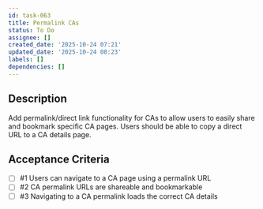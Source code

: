 ```yaml
---
id: task-063
title: Permalink CAs
status: To Do
assignee: []
created_date: '2025-10-24 07:21'
updated_date: '2025-10-24 08:23'
labels: []
dependencies: []
---
```


## Description

<!-- SECTION:DESCRIPTION:BEGIN -->
Add permalink/direct link functionality for CAs to allow users to easily share and bookmark specific CA pages. Users should be able to copy a direct URL to a CA details page.
<!-- SECTION:DESCRIPTION:END -->

## Acceptance Criteria
<!-- AC:BEGIN -->
- [ ] #1 Users can navigate to a CA page using a permalink URL
- [ ] #2 CA permalink URLs are shareable and bookmarkable
- [ ] #3 Navigating to a CA permalink loads the correct CA details
<!-- AC:END -->
